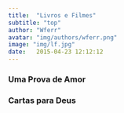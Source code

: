```yaml
---
title:  "Livros e Filmes"
subtitle: "top"
author: "Wferr"
avatar: "img/authors/wferr.png"
image: "img/lf.jpg"
date:   2015-04-23 12:12:12
---
```


### Uma Prova de Amor


### Cartas para Deus
